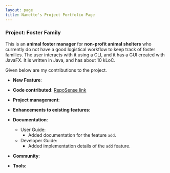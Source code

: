 ```yaml
---
layout: page
title: Nanette's Project Portfolio Page 
---
```


### Project: Foster Family

This is an **animal foster manager** for **non-profit animal shelters** who currently do not have a good logistical workflow to keep track of foster families. The user interacts with it using a CLI, and it has a GUI created with JavaFX. It is written in Java, and has about 10 kLoC.

Given below are my contributions to the project.

* **New Feature**:  

* **Code contributed**: [RepoSense link](https://nus-cs2103-ay2324s1.github.io/tp-dashboard/?search=nananakx-x&breakdown=false&sort=groupTitle%20dsc&sortWithin=title&since=2023-09-22&timeframe=commit&mergegroup=&groupSelect=groupByRepos)

* **Project management**:

* **Enhancements to existing features**:

* **Documentation**:
    * User Guide:
        * Added documentation for the feature `add`.
    * Developer Guide:
        * Added implementation details of the `add` feature.

* **Community**:

* **Tools**:
